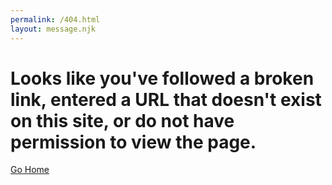 ```yaml
---
permalink: /404.html
layout: message.njk
---
```


# Looks like you've followed a broken link, entered a URL that doesn't exist on this site, or do not have permission to view the page.

[Go Home](/)
